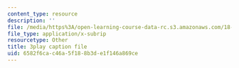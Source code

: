 ```yaml
---
content_type: resource
description: ''
file: /media/https%3A/open-learning-course-data-rc.s3.amazonaws.com/18-085-computational-science-and-engineering-i-fall-2008/6582f6cac46a5f188b3de1f146a869ce_J0pZyXThRmM.vtt
file_type: application/x-subrip
resourcetype: Other
title: 3play caption file
uid: 6582f6ca-c46a-5f18-8b3d-e1f146a869ce
---
```

